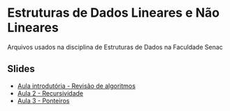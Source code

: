 # Estruturas de Dados Lineares e Não Lineares
Arquivos usados na disciplina de Estruturas de Dados na Faculdade Senac

## Slides

- [Aula introdutória - Revisão de algoritmos](https://docs.google.com/presentation/d/1Mf4dOuewforzMUDxl1eNeB0UNc7wU4Y4TG7Cw_29YYo/edit?usp=sharing)
- [Aula 2 - Recursividade](https://docs.google.com/presentation/d/19ouZ-xHy1_AQR-OQ3tvgJZiSYtujPVBzdhrug0dNxcI/edit?usp=sharing)
- [Aula 3 - Ponteiros](https://docs.google.com/presentation/d/14WSw4Z7zJ6gZYYgZWfU_qo1XecudMZot4O6vvf7jLS4/edit?usp=sharing)